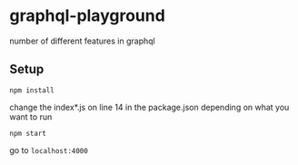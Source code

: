 # graphql-playground
number of different features in graphql

## Setup
``` npm install ```

change the index*.js on line 14 in the package.json depending on what you want to run

``` npm start ```

go to ``` localhost:4000 ```

